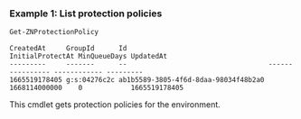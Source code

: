  ### Example 1: List protection policies
```powershell
Get-ZNProtectionPolicy
```

```output
CreatedAt     GroupId      Id                                   InitialProtectAt MinQueueDays UpdatedAt
---------     -------      --                                   ---------------- ------------ ---------
1665519178405 g:s:04276c2c ab1b5589-3805-4f6d-8daa-98034f48b2a0 1668114000000    0            1665519178405
```

This cmdlet gets protection policies for the environment.

